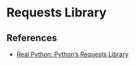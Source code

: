 # Requests Library 



## References

* [Real Python: Python’s Requests Library](https://realpython.com/python-requests/#ssl-certificate-verification)